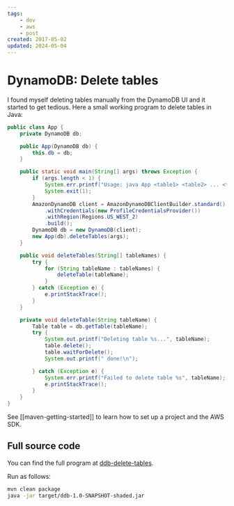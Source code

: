 ```yaml
---
tags:
    - dev
    - aws
    - post
created: 2017-05-02
updated: 2024-05-04
---
```

# DynamoDB: Delete tables

I found myself deleting tables manually from the DynamoDB UI and it started to get tedious. Here a small working program to delete tables in Java:
```java
public class App {
    private DynamoDB db;

    public App(DynamoDB db) {
        this.db = db;
    }

    public static void main(String[] args) throws Exception {
        if (args.length < 1) {
            System.err.printf("Usage: java App <table1> <table2> ... <tableN>\n");
            System.exit(1);
        }
        AmazonDynamoDB client = AmazonDynamoDBClientBuilder.standard()
            .withCredentials(new ProfileCredentialsProvider())
            .withRegion(Regions.US_WEST_2)
            .build();
        DynamoDB db = new DynamoDB(client);
        new App(db).deleteTables(args);
    }

    public void deleteTables(String[] tableNames) {
        try {
            for (String tableName : tableNames) {
                deleteTable(tableName);
            }
        } catch (Exception e) {
            e.printStackTrace();
        }
    }

    private void deleteTable(String tableName) {
        Table table = db.getTable(tableName);
        try {
            System.out.printf("Deleting table %s...", tableName);
            table.delete();
            table.waitForDelete();
            System.out.printf(" done!\n");

        } catch (Exception e) {
            System.err.printf("Failed to delete table %s", tableName);
            e.printStackTrace();
        }
    }
}
```

See [[maven-getting-started]] to learn how to set up a project and the AWS SDK.

## Full source code
You can find the full program at [ddb-delete-tables](https://github.com/rendon/code-samples/tree/master/ddb-delete-tables).

Run as follows:
```sh
mvn clean package
java -jar target/ddb-1.0-SNAPSHOT-shaded.jar
```
